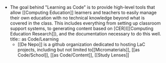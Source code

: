- The goal behind "Learning as Code" is to provide high-level tools that allow [[Computing Education]] learners and teachers to easily manage their own education with no technical knowledge beyond what is covered in the class. This includes everything from setting up classroom support systems, to generating content based on [CER]([[Computing Education Research]]), and the documentation necessary to do this well.
  title:: as Code/Learning
	- [[De Nepo]] is a github organization dedicated to hosting LaC projects, including but not limited to[[Micromaterials]], [[as Code/School]], [[as Code/Content]], [[Study Lenses]]
